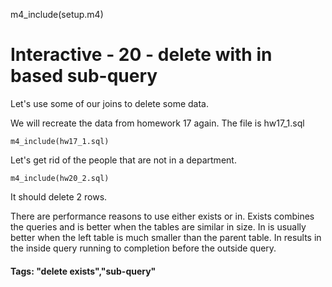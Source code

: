 
m4_include(setup.m4)

# Interactive - 20 - delete with in based sub-query

Let's use some of our joins to delete some data.

We will recreate the data from homework 17 again.  The file is hw17_1.sql

```
m4_include(hw17_1.sql)
```


Let's get rid of the people that are not in a department.

```
m4_include(hw20_2.sql)
```

It should delete 2 rows.

There are performance reasons to use either exists or in.  Exists combines the queries and is better when the tables are similar in size.
In is usually better when the left table is much smaller than the parent table.  In results in the inside query running to completion
before the outside query.


#### Tags: "delete exists","sub-query"

